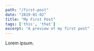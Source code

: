```yaml
---
path: "/first-post"
date: "2019-01-02"
title: "My First Post"
tags: ['this', 'that']
excerpt: "A preview of my first post"
---
```


Lorem ipsum.